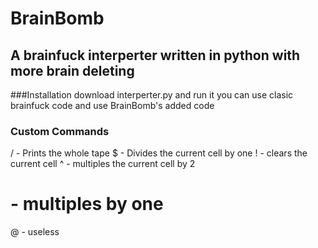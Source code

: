 # BrainBomb
## A brainfuck interperter written in python with more brain deleting

###Installation
download interperter.py and run it
you can use clasic brainfuck code
and use BrainBomb's added code

### Custom Commands
/ - Prints the whole tape
$ - Divides the current cell by one
! - clears the current cell
^ - multiples the current cell by 2
# - multiples by one
@ - useless
